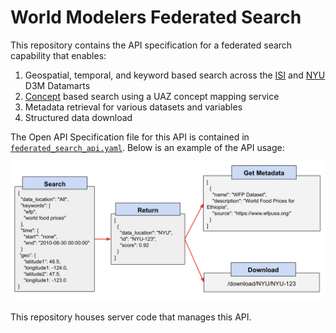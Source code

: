 # World Modelers Federated Search

This repository contains the API specification for a federated search capability that enables:

1. Geospatial, temporal, and keyword based search across the [ISI](https://datamart-upload.readthedocs.io/en/latest/) and [NYU](https://auctus.vida-nyu.org/) D3M Datamarts
2. [Concept](https://github.com/worldmodelers/ontologies) based search using a UAZ concept mapping service
3. Metadata retrieval for various datasets and variables
4. Structured data download

The Open API Specification file for this API is contained in [`federated_search_api.yaml`](https://github.com/WorldModelers/federated-search/blob/master/federated_search_api.yaml). Below is an example of the API usage:

![Example API Call](images/api_call1.png)

This repository houses server code that manages this API.
